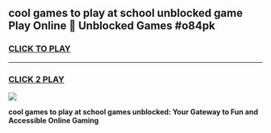 
## cool games to play at school unblocked game Play Online 👋 Unblocked Games #o84pk
<h3>
<a href="https://premium.freeplayer.one?title=cool_games_to_play_at_school&ref=21F">CLICK TO PLAY</a></h3>
<hr>

<h3>
<a href="https://premium.freeplayer.one?title=cool_games_to_play_at_school&ref=21F">CLICK 2 PLAY</a>
  
</h3>

<a href="https://premium.freeplayer.one?title=cool_games_to_play_at_school&ref=21F/"><img src="https://clearcache.store/games.png"></a>


**cool games to play at school games unblocked: Your Gateway to Fun and Accessible Online Gaming**
